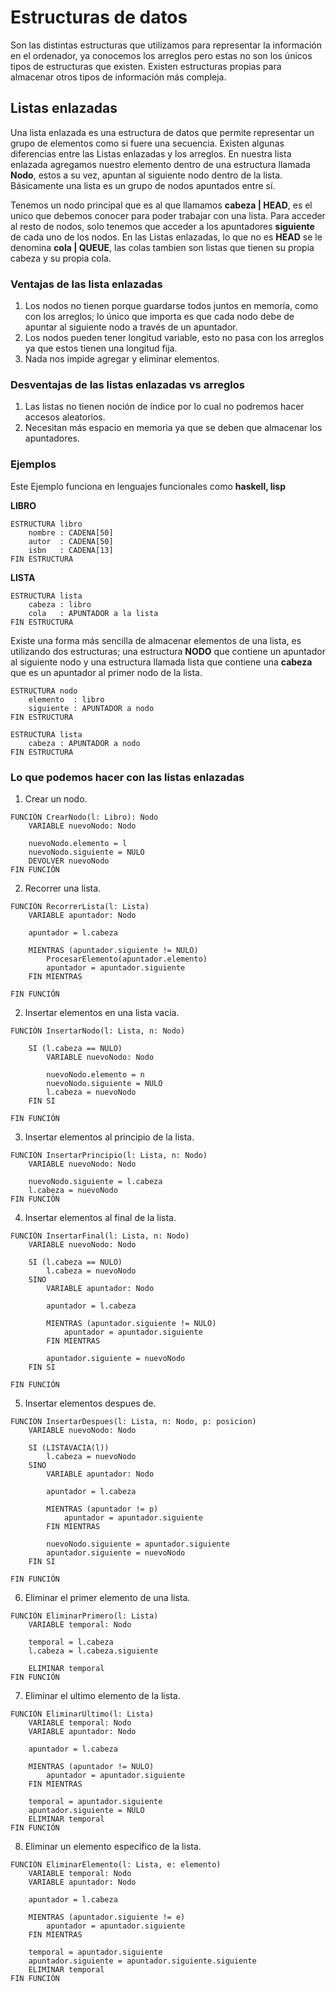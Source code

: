 # Estructuras de datos

Son las distintas estructuras que utilizamos para representar la información
en el ordenador, ya conocemos los arreglos pero estas no son los únicos tipos
de estructuras que existen. Existen estructuras propias para almacenar otros 
tipos de información más compleja.

## Listas enlazadas

Una lista enlazada es una estructura de datos que permite representar un grupo
de elementos como si fuere una secuencia. Existen algunas diferencias entre las
Listas enlazadas y los arreglos. En nuestra lista enlazada agregamos nuestro 
elemento dentro de una estructura llamada **Nodo**, estos a su vez, apuntan al
siguiente nodo dentro de la lista. Básicamente una lista es un grupo de nodos
apuntados entre sí. 

Tenemos un nodo principal que es al que llamamos **cabeza | HEAD**, es el unico
que debemos conocer para poder trabajar con una lista. Para acceder al resto de
nodos, solo tenemos que acceder a los apuntadores **siguiente** de cada uno de 
los nodos. En las Listas enlazadas, lo que no es **HEAD** se le denomina **cola
| QUEUE**, las colas tambien son listas que tienen su propia cabeza y su propia
cola.

### Ventajas de las lista enlazadas

1. Los nodos no tienen porque guardarse todos juntos en memoría, como con
los arreglos; lo único que importa es que cada nodo debe de apuntar al 
siguiente nodo a través de un apuntador.
2. Los nodos pueden tener longitud variable, esto no pasa con los arreglos 
ya que estos tienen una longitud fija.
3. Nada nos impide agregar y eliminar elementos.

### Desventajas de las listas enlazadas vs arreglos

1. Las listas no tienen noción de índice por lo cual no podremos hacer accesos
aleatorios.
2. Necesitan más espacio en memoria ya que se deben que almacenar los 
apuntadores.

### Ejemplos

Este Ejemplo funciona en lenguajes funcionales como **haskell, lisp**

**LIBRO**

```
ESTRUCTURA libro
    nombre : CADENA[50]
    autor  : CADENA[50]
    isbn   : CADENA[13]
FIN ESTRUCTURA
```

**LISTA**

```
ESTRUCTURA lista
    cabeza : libro
    cola   : APUNTADOR a la lista
FIN ESTRUCTURA
```

Existe una forma más sencilla de almacenar elementos de una lista, es utilizando
dos estructuras; una estructura **NODO** que contiene un apuntador al siguiente
nodo y una estructura llamada lista que contiene una **cabeza** que es un 
apuntador al primer nodo de la lista. 

```
ESTRUCTURA nodo
    elemento  : libro
    siguiente : APUNTADOR a nodo
FIN ESTRUCTURA

ESTRUCTURA lista
    cabeza : APUNTADOR a nodo
FIN ESTRUCTURA
```

### Lo que podemos hacer con las listas enlazadas

1. Crear un nodo.

```
FUNCIÓN CrearNodo(l: Libro): Nodo
    VARIABLE nuevoNodo: Nodo

    nuevoNodo.elemento = l
    nuevoNodo.siguiente = NULO
    DEVOLVER nuevoNodo
FIN FUNCIÓN
```

2. Recorrer una lista.

```
FUNCIÓN RecorrerLista(l: Lista)
    VARIABLE apuntador: Nodo
    
    apuntador = l.cabeza

    MIENTRAS (apuntador.siguiente != NULO)
        ProcesarElemento(apuntador.elemento)
        apuntador = apuntador.siguiente
    FIN MIENTRAS

FIN FUNCIÓN
```

2. Insertar elementos en una lista vacía.

```
FUNCIÓN InsertarNodo(l: Lista, n: Nodo)

    SI (l.cabeza == NULO)
        VARIABLE nuevoNodo: Nodo

        nuevoNodo.elemento = n
        nuevoNodo.siguiente = NULO
        l.cabeza = nuevoNodo
    FIN SI

FIN FUNCIÓN
```

3. Insertar elementos al principio de la lista.

```
FUNCIÓN InsertarPrincipio(l: Lista, n: Nodo)
    VARIABLE nuevoNodo: Nodo

    nuevoNodo.siguiente = l.cabeza
    l.cabeza = nuevoNodo
FIN FUNCIÓN    
```

4. Insertar elementos al final de la lista.

```
FUNCIÓN InsertarFinal(l: Lista, n: Nodo)
    VARIABLE nuevoNodo: Nodo

    SI (l.cabeza == NULO)
        l.cabeza = nuevoNodo
    SINO
        VARIABLE apuntador: Nodo

        apuntador = l.cabeza

        MIENTRAS (apuntador.siguiente != NULO)
            apuntador = apuntador.siguiente
        FIN MIENTRAS

        apuntador.siguiente = nuevoNodo
    FIN SI

FIN FUNCIÓN
```

5. Insertar elementos despues de.

```
FUNCIÓN InsertarDespues(l: Lista, n: Nodo, p: posicion)
    VARIABLE nuevoNodo: Nodo
    
    SI (LISTAVACIA(l))
        l.cabeza = nuevoNodo
    SINO 
        VARIABLE apuntador: Nodo

        apuntador = l.cabeza

        MIENTRAS (apuntador != p)
            apuntador = apuntador.siguiente
        FIN MIENTRAS

        nuevoNodo.siguiente = apuntador.siguiente
        apuntador.siguiente = nuevoNodo
    FIN SI

FIN FUNCIÓN
```


6. Eliminar el primer elemento de una lista.

```
FUNCIÓN EliminarPrimero(l: Lista)
    VARIABLE temporal: Nodo

    temporal = l.cabeza
    l.cabeza = l.cabeza.siguiente

    ELIMINAR temporal
FIN FUNCIÓN
```

7. Eliminar el ultimo elemento de la lista.

```
FUNCIÓN EliminarUltimo(l: Lista)
    VARIABLE temporal: Nodo
    VARIABLE apuntador: Nodo

    apuntador = l.cabeza

    MIENTRAS (apuntador != NULO)
        apuntador = apuntador.siguiente
    FIN MIENTRAS

    temporal = apuntador.siguiente
    apuntador.siguiente = NULO
    ELIMINAR temporal 
FIN FUNCIÓN
```

8. Eliminar un elemento especifico de la lista.

```
FUNCIÓN EliminarElemento(l: Lista, e: elemento)
    VARIABLE temporal: Nodo
    VARIABLE apuntador: Nodo

    apuntador = l.cabeza

    MIENTRAS (apuntador.siguiente != e)
        apuntador = apuntador.siguiente
    FIN MIENTRAS

    temporal = apuntador.siguiente
    apuntador.siguiente = apuntador.siguiente.siguiente
    ELIMINAR temporal
FIN FUNCIÓN
```

